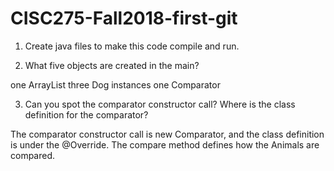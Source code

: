 # CISC275-Fall2018-first-git
1. Create java files to make this code compile and run.

2. What five objects are created in the main?

one ArrayList
three Dog instances
one Comparator

3. Can you spot the comparator constructor call? Where is the class definition for the comparator?

The comparator constructor call is new Comparator<Animal>, and the class definition is under the @Override. The compare method defines how the Animals are compared.

